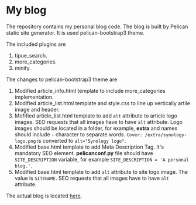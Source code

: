 # My blog
The repository contains my personal blog code. The blog is built by Pelican static site generator. It is used pelican-bootstrap3 theme.

The included plugins are 
1. tipue_search.
2. more_categories.
3. minify.

The changes to pelican-bootstrap3 theme are
1. Modified article_info.html template to include more_categories implementation.
2. Modified article_list.html template and style.css to line up vertically artile image and header.
3. Mofified article_list.html template to add `alt` attribute to article logo images. SEO requests that all images have to have `alt` attribute. Logo images should be located in a folder, for example, **extra** and names should include `-` character to separate words. `Cover: /extra/synology-logo.png` is converted to `alt="Synology logo"`.
4. Modified base.html template to add Meta Description Tag. It's mandatory SEO element. **pelicanconf.py** file should have `SITE_DESCRIPTION` variable, for example `SITE_DESCRIPTION = 'A personal blog.'`. 
5. Modified base.html template to add `alt` attribute to site logo image. The value is `SITENAME`. SEO requests that all images have to have `alt` attribute.

The actual blog is located [here](https://techjogging.com).